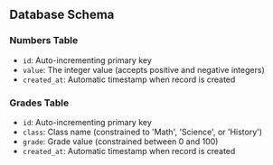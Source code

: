 ## Database Schema

### Numbers Table

- `id`: Auto-incrementing primary key
- `value`: The integer value (accepts positive and negative integers)
- `created_at`: Automatic timestamp when record is created

### Grades Table

- `id`: Auto-incrementing primary key
- `class`: Class name (constrained to 'Math', 'Science', or 'History')
- `grade`: Grade value (constrained between 0 and 100)
- `created_at`: Automatic timestamp when record is created